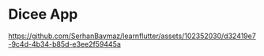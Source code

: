 # Dicee App




https://github.com/SerhanBaymaz/learnflutter/assets/102352030/d32419e7-9c4d-4b34-b85d-e3ee2f59445a




